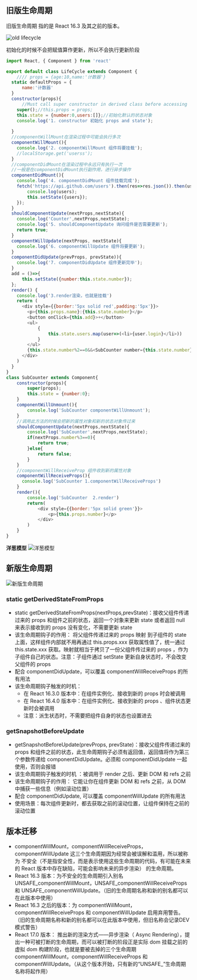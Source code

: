 ## 旧版生命周期
旧版生命周期 指的是 React 16.3 及其之前的版本。

![old lifecycle](https://user-gold-cdn.xitu.io/2020/6/9/172968b84a735a6d?imageView2/0/w/1280/h/960/format/webp/ignore-error/1)

初始化的时候不会把赋值算作更新，所以不会执行更新阶段

```js
import React, { Component } from 'react'

export default class LifeCycle extends Component {
    //// props = {age:10,name:'计数器'}
  static defaultProps = {
      name:'计数器'
  }
  constructor(props){
      //Must call super constructor in derived class before accessing 'this' or returning from derived constructor
    super();//this.props = props;
    this.state = {number:0,users:[]};//初始化默认的状态对象
    console.log('1. constructor 初始化 props and state');
  
  }  
  //componentWillMount在渲染过程中可能会执行多次
  componentWillMount(){
    console.log('2. componentWillMount 组件将要挂载');
    //localStorage.get('userss');
  }
  //componentDidMount在渲染过程中永远只有执行一次
  //一般是在componentDidMount执行副作用，进行异步操作
  componentDidMount(){
    console.log('4. componentDidMount 组件挂载完成');
    fetch('https://api.github.com/users').then(res=>res.json()).then(users=>{
        console.log(users);
        this.setState({users});
    });
  }
  shouldComponentUpdate(nextProps,nextState){
    console.log('Counter',nextProps,nextState);
    console.log('5. shouldComponentUpdate 询问组件是否需要更新');
    return true;
  }
  componentWillUpdate(nextProps, nextState){
    console.log('6. componentWillUpdate 组件将要更新');
  }
  componentDidUpdate(prevProps, prevState)){
    console.log('7. componentDidUpdate 组件更新完毕');
  }
  add = ()=>{
      this.setState({number:this.state.number});
  };
  render() {
    console.log('3.render渲染，也就是挂载')
    return (
      <div style={{border:'5px solid red',padding:'5px'}}>
        <p>{this.props.name}:{this.state.number}</p>
        <button onClick={this.add}>+</button>
        <ul>
            {
                this.state.users.map(user=>(<li>{user.login}</li>))
            }
        </ul>
        {this.state.number%2==0&&<SubCounter number={this.state.number}/>}
      </div>
    )
  }
}
class SubCounter extends Component{
    constructor(props){
        super(props);
        this.state = {number:0};
    }
    componentWillUnmount(){
        console.log('SubCounter componentWillUnmount');
    }
    //调用此方法的时候会把新的属性对象和新的状态对象传过来
    shouldComponentUpdate(nextProps,nextState){
        console.log('SubCounter',nextProps,nextState);
        if(nextProps.number%3==0){
            return true;
        }else{
            return false;
        }
    }
    //componentWillReceiveProp 组件收到新的属性对象
    componentWillReceiveProps(){
      console.log('SubCounter 1.componentWillReceiveProps')
    }
    render(){
        console.log('SubCounter  2.render')
        return(
            <div style={{border:'5px solid green'}}>
                <p>{this.props.number}</p>
            </div>
        )
    }
}
```

**洋葱模型**
![洋葱模型](https://user-gold-cdn.xitu.io/2019/12/15/16f0a0b3e1f4f59f?imageView2/0/w/1280/h/960/format/webp/ignore-error/1)


## 新版生命周期

![新版生命周期](https://user-gold-cdn.xitu.io/2019/12/15/16f0a0b3e20fa9aa?imageView2/0/w/1280/h/960/format/webp/ignore-error/1)

### static getDerivedStateFromProps

+ static getDerivedStateFromProps(nextProps,prevState)：接收父组件传递过来的 props 和组件之前的状态，返回一个对象来更新 state 或者返回 null 来表示接收到的 props 没有变化，不需要更新 state
+ 该生命周期钩子的作用： 将父组件传递过来的 props 映射 到子组件的 state 上面，这样组件内部就不用再通过 this.props.xxx 获取属性值了，统一通过 this.state.xxx 获取。映射就相当于拷贝了一份父组件传过来的 props ，作为子组件自己的状态。注意：子组件通过 setState 更新自身状态时，不会改变父组件的 props
+ 配合 componentDidUpdate，可以覆盖 componentWillReceiveProps 的所有用法
+ 该生命周期钩子触发的时机：
    + 在 React 16.3.0 版本中：在组件实例化、接收到新的 props 时会被调用
    + 在 React 16.4.0 版本中：在组件实例化、接收到新的 props 、组件状态更新时会被调用
    + 注意：派生状态时，不需要把组件自身的状态也设置进去


### getSnapshotBeforeUpdate

+ getSnapshotBeforeUpdate(prevProps, prevState)：接收父组件传递过来的 props 和组件之前的状态，此生命周期钩子必须有返回值，返回值将作为第三个参数传递给 componentDidUpdate。必须和 componentDidUpdate 一起使用，否则会报错
+ 该生命周期钩子触发的时机 ：被调用于 render 之后、更新 DOM 和 refs 之前
+ 该生命周期钩子的作用： 它能让你在组件更新 DOM 和 refs 之前，从 DOM 中捕获一些信息（例如滚动位置）
+ 配合 componentDidUpdate, 可以覆盖 componentWillUpdate 的所有用法
+ 使用场景：每次组件更新时，都去获取之前的滚动位置，让组件保持在之前的滚动位置


## 版本迁移

+ componentWillMount，componentWillReceiveProps，componentWillUpdate 这三个生命周期因为经常会被误解和滥用，所以被称为 不安全（不是指安全性，而是表示使用这些生命周期的代码，有可能在未来的 React 版本中存在缺陷，可能会影响未来的异步渲染） 的生命周期。
+ React 16.3 版本：为不安全的生命周期引入别名 UNSAFE_componentWillMount，UNSAFE_componentWillReceiveProps 和 UNSAFE_componentWillUpdate。（旧的生命周期名称和新的别名都可以在此版本中使用）
+ React 16.3 之后的版本：为 componentWillMount，componentWillReceiveProps 和 componentWillUpdate 启用弃用警告。（旧的生命周期名称和新的别名都可以在此版本中使用，但旧名称会记录DEV模式警告）
+ React 17.0 版本： 推出新的渲染方式——异步渲染（ Async Rendering），提出一种可被打断的生命周期，而可以被打断的阶段正是实际 dom 挂载之前的虚拟 dom 构建阶段，也就是要被去掉的三个生命周期 componentWillMount，componentWillReceiveProps 和 componentWillUpdate。（从这个版本开始，只有新的“UNSAFE_”生命周期名称将起作用）


